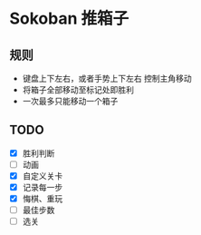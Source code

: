 # Sokoban 推箱子

## 规则
- 键盘上下左右，或者手势上下左右 控制主角移动
- 将箱子全部移动至标记处即胜利
- 一次最多只能移动一个箱子

## TODO
- [x] 胜利判断
- [ ] 动画
- [x] 自定义关卡
- [x] 记录每一步
- [x] 悔棋、重玩
- [ ] 最佳步数
- [ ] 选关